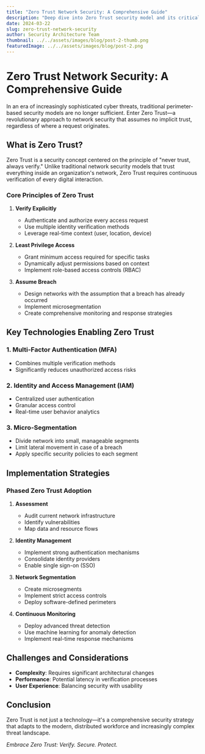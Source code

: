 ```yaml
---
title: "Zero Trust Network Security: A Comprehensive Guide"
description: "Deep dive into Zero Trust security model and its critical role in modern network infrastructure protection."
date: 2024-03-22
slug: zero-trust-network-security
author: Security Architecture Team
thumbnail: ../../assets/images/blog/post-2-thumb.png
featuredImage: ../../assets/images/blog/post-2.png
---
```


# Zero Trust Network Security: A Comprehensive Guide

In an era of increasingly sophisticated cyber threats, traditional perimeter-based security models are no longer sufficient. Enter Zero Trust—a revolutionary approach to network security that assumes no implicit trust, regardless of where a request originates.

## What is Zero Trust?

Zero Trust is a security concept centered on the principle of "never trust, always verify." Unlike traditional network security models that trust everything inside an organization's network, Zero Trust requires continuous verification of every digital interaction.

### Core Principles of Zero Trust

1. **Verify Explicitly**
   - Authenticate and authorize every access request
   - Use multiple identity verification methods
   - Leverage real-time context (user, location, device)

2. **Least Privilege Access**
   - Grant minimum access required for specific tasks
   - Dynamically adjust permissions based on context
   - Implement role-based access controls (RBAC)

3. **Assume Breach**
   - Design networks with the assumption that a breach has already occurred
   - Implement microsegmentation
   - Create comprehensive monitoring and response strategies

## Key Technologies Enabling Zero Trust

### 1. Multi-Factor Authentication (MFA)
- Combines multiple verification methods
- Significantly reduces unauthorized access risks

### 2. Identity and Access Management (IAM)
- Centralized user authentication
- Granular access control
- Real-time user behavior analytics

### 3. Micro-Segmentation
- Divide network into small, manageable segments
- Limit lateral movement in case of a breach
- Apply specific security policies to each segment

## Implementation Strategies

### Phased Zero Trust Adoption

1. **Assessment**
   - Audit current network infrastructure
   - Identify vulnerabilities
   - Map data and resource flows

2. **Identity Management**
   - Implement strong authentication mechanisms
   - Consolidate identity providers
   - Enable single sign-on (SSO)

3. **Network Segmentation**
   - Create microsegments
   - Implement strict access controls
   - Deploy software-defined perimeters

4. **Continuous Monitoring**
   - Deploy advanced threat detection
   - Use machine learning for anomaly detection
   - Implement real-time response mechanisms

## Challenges and Considerations

- **Complexity**: Requires significant architectural changes
- **Performance**: Potential latency in verification processes
- **User Experience**: Balancing security with usability

## Conclusion

Zero Trust is not just a technology—it's a comprehensive security strategy that adapts to the modern, distributed workforce and increasingly complex threat landscape.

*Embrace Zero Trust: Verify. Secure. Protect.*